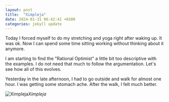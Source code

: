 ```yaml
---
layout: post
title:  "Ximpleja"
date: 2024-01-31 06:42:41 +0100
categories: jekyll update
---
```


Today I forced myself to do my stretching and yoga right after waking up. It was ok. Now I can spend some time sitting working without thinking about it anymore.  

I am starting to find the "Rational Optimist" a little bit too descriptive with the examples. I do not need that much to follow the argumentation. Let's see how all of this evolves.  

Yesterday in the late afternoon, I had to go outside and walk for almost one hour. I was getting some stomach ache. After the walk, I felt much better.  






![Ximpleja]()*Ximpleja*&nbsp;



[jekyll-docs]: https://jekyllrb.com/docs/home
[jekyll-gh]:   https://github.com/jekyll/jekyll
[jekyll-talk]: https://talk.jekyllrb.com/
